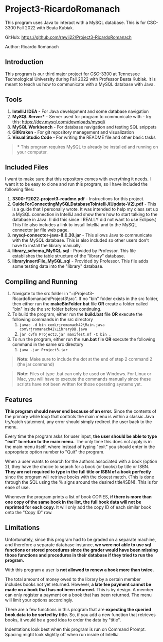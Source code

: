 # Project3-RicardoRomanach
This program uses Java to interact with a MySQL database. This is for CSC-3300 Fall 2022 with Beata Kubiak.

GitHub: https://github.com/rawii22/Project3-RicardoRomanach

Author: Ricardo Romanach

## Introduction

This program is our third major project for CSC-3300 at Tennessee Technological University during Fall 2022 with Professor Beata Kubiak. It is meant to teach us how to communicate with a MySQL database with Java.

## Tools

1. **IntelliJ IDEA** - For Java development and some database navigation
2. **MySQL Server\*** - Server used for program to communicate with - try this: https://dev.mysql.com/downloads/mysql/
3. **MySQL Workbench** - For database navigation and testing SQL snippets
4. **GitKraken** - For git repository management and visualization
5. **Visual Studio Code** - For writing the README file and other basic tasks

> **\*** This program requires MySQL to already be installed and running on your computer.

## Included Files

I want to make sure that this repository comes with everything it needs. I want it to be easy to clone and run this program, so I have included the following files:

1. **3300-F2022-project3-readme.pdf** - Instructions for this project.
2. **GuideForConnectingMySQLDatabaseToIntelliJ(Update-V2).pdf** - This is a guide that I personally wrote. It was intended to help my class set up a MySQL connection in IntelliJ and show them how to start talking to the database in Java. (I did this since I REALLY did not want to use Eclipse.) This file also includes a link to install IntelliJ and to the MySQL connector jar file web page.
3. **mysql-connector-java-8.0.30.jar** - This allows Java to communicate with the MySQL database. This is also included so other users don't have to install the library manually.
4. **library_schema_MySQL.sql** - Provided by Professor. This file establishes the table structure of the "library" database.
5. **libraryInsertFile_MySQL.sql** - Provided by Professor. This file adds some testing data into the "library" database.

## Compiling and Running

1. Navigate to the src folder in "~\Project3-RicardoRomanach\Project3\src". If no "bin" folder exists in the src folder, then either run the **makeBinFolder.bat** file **OR** create a folder called "bin" inside the src folder before continuing.
2. To build the program, either run the **build.bat** file **OR** execute the following commands in the src directory
    1. `javac -d bin com\rjromanach42\Main.java com\rjromanach42\LibraryDB.java`
    2. `jar cvfm Project3.jar manifest.mf -C bin .`
3. To run the program, either run the **run.bat** file **OR** execute the following command in the same src directory
    1. `java -jar Project3.jar`

> **Note:** Make sure to include the dot at the end of step 2 command 2 (the jar command)

> **Note:** Files of type .bat can only be used on Windows. For Linux or Mac, you will have to execute the commands manually since these scripts have not been written for those operating systems yet.

## Features

**This program should never end because of an error.** Since the contents of the primary while loop that controls the main menu is within a classic Java try/catch statement, any error should simply redirect the user back to the menu.

Every time the program asks for user input, **the user should be able to type "exit" to return to the main menu.** The only time this does not apply is in the main menu itself, where instead of typing "exit" you should enter in the appropriate option number to "Quit" the program.

When a user wants to search for the authors associated with a book (option 2), they have the choice to search for a book (or books) by title or ISBN. **They are not required to type in the full title or ISBN of a book perfectly** since the program will retrieve books with the closest match. (This is done through the SQL using the % signs around the desired title/ISBN). This is for ease of use.

Whenever the program prints a list of book COPIES, **if there is more than one copy of the same book in the list, the full book data will not be reprinted for each copy.** It will only add the copy ID of each similar book onto the "Copy ID" row.


## Limitations

Unfortunately, since this program had to be graded on a separate machine, and therefore a separate database instance, **we were not able to use sql functions or stored procedures since the grader would have been missing those functions and procedures in their database if they tried to run the program.**

With this program a user is **not allowed to renew a book more than twice.**

The total amount of money owed to the library by a certain member includes books not yet returned. However, **a late fee payment cannot be made on a book that has not been returned.** This is by design. A member can only register a payment on a book that has been returned. The menu will limit your options accordingly.

There are a few functions in this program that are **expecting the queried book data to be sorted by title.** So, if you add a new function that retrieves books, it would be a good idea to order the data by "title".

Indentations look best when this program is run on Command Prompt. Spacing might look slightly off when run inside of IntelliJ.